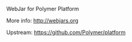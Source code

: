 WebJar for Polymer Platform

More info: http://webjars.org

Upstream: https://github.com/Polymer/platform
